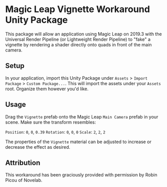 # Magic Leap Vignette Workaround Unity Package

This package will allow an application using Magic Leap on 2019.3 with the Universal Render Pipeline (or Lightweight Render Pipeline) to "fake" a vignette by rendering a shader directly onto quads in front of the main camera.

## Setup

In your application, import this Unity Package under `Assets` > `Import Package` > `Custom Package...`. This will import the assets under your `Assets` root. Organize them however you'd like.

## Usage

Drag the `Vignette` prefab onto the Magic Leap `Main Camera` prefab in your scene. Make sure the transform resembles:

`Position`: `0`, `0`, `0.39`
`Rotation`: `0`, `0`, `0`
`Scale`: `2`, `2`, `2`

The properties of the `Vignette` material can be adjusted to increase or decrease the effect as desired.

## Attribution

This workaround has been graciously provided with permission by Robin Picou of Novelab.

